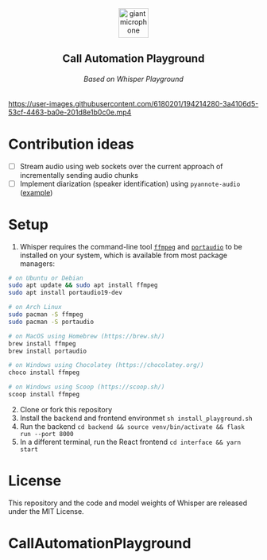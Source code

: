 <div align="center">
  <img width="60px" src="https://user-images.githubusercontent.com/6180201/124313197-cc93f200-db70-11eb-864a-fc65765fc038.png" alt="giant microphone"/>   
 <br/>
  <h2 align="center">Call Automation Playground</h2>
  <h6 align="center">Based on Whisper Playground</h6>
</div>

https://user-images.githubusercontent.com/6180201/194214280-3a4106d5-53cf-4463-ba0e-201d8e1b0c0e.mp4


# Contribution ideas
- [ ] Stream audio using web sockets over the current approach of incrementally sending audio chunks
- [ ] Implement diarization (speaker identification) using `pyannote-audio` ([example](https://github.com/openai/whisper/discussions/264))

# Setup
1. Whisper requires the command-line tool [`ffmpeg`](https://ffmpeg.org/) and [`portaudio`](http://portaudio.com/docs/v19-doxydocs/index.html) to be installed on your system, which is available from most package managers:
```bash
# on Ubuntu or Debian
sudo apt update && sudo apt install ffmpeg
sudo apt install portaudio19-dev

# on Arch Linux
sudo pacman -S ffmpeg
sudo pacman -S portaudio

# on MacOS using Homebrew (https://brew.sh/)
brew install ffmpeg
brew install portaudio

# on Windows using Chocolatey (https://chocolatey.org/)
choco install ffmpeg

# on Windows using Scoop (https://scoop.sh/)
scoop install ffmpeg
```

2. Clone or fork this repository
3. Install the backend and frontend environmet `sh install_playground.sh`
4. Run the backend `cd backend && source venv/bin/activate && flask run --port 8000`
5. In a different terminal, run the React frontend `cd interface && yarn start`

# License
This repository and the code and model weights of Whisper are released under the MIT License.
# CallAutomationPlayground
